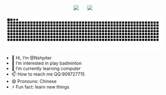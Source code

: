 
<div align="center">
<span>&emsp;&emsp;</span>
<img height="170px" src="https://github-readme-stats.vercel.app/api?username=Nshpiter" /><span>&emsp;&emsp;</span><img height="170px" src="https://github-readme-stats.vercel.app/api/top-langs/?username=Nshpiter&layout=compact&langs_count=8" />
<span>&emsp;&emsp;</span>
</div>

![](https://raw.githubusercontent.com/fjqz177/fjqz177/main/dist/github-contribution-grid-snake.svg)
- 👋 Hi, I’m @Nshpiter
- 👀 I’m interested in play badminton
- 🌱 I’m currently learning computer
- 📫 How to reach me QQ:909727715
- 😄 Pronouns: Chinese
- ⚡ Fun fact: learn new things

<!---
Nshpiter/Nshpiter is a ✨ special ✨ repository because its `README.md` (this file) appears on your GitHub profile.
You can click the Preview link to take a look at your changes.
--->
